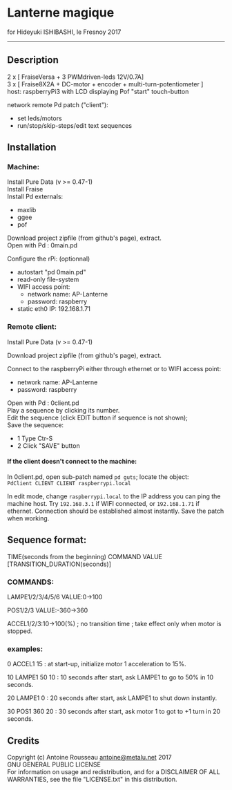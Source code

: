 # Lanterne magique
for Hideyuki ISHIBASHI, le Fresnoy 2017

-----------------------
## Description

2 x [ FraiseVersa + 3 PWMdriven-leds 12V/0.7A]  
3 x [ Fraise8X2A + DC-motor + encoder + multi-turn-potentiometer ]  
host: raspberryPi3 with LCD displaying Pof "start" touch-button

network remote Pd patch ("client"):

- set leds/motors   
- run/stop/skip-steps/edit text sequences

## Installation
### Machine:

Install Pure Data (v >= 0.47-1)  
Install Fraise  
Install Pd externals:

- maxlib
- ggee
- pof

Download project zipfile (from github's page), extract.  
Open with Pd : 0main.pd

Configure the rPi: (optionnal)

- autostart "pd 0main.pd"
- read-only file-system
- WIFI access point:
	- network name: AP-Lanterne
	- password: raspberry
- static eth0 IP: 192.168.1.71

### Remote client:

Install Pure Data (v >= 0.47-1)

Download project zipfile (from github's page), extract.

Connect to the raspberryPi either through ethernet or to WIFI access point:

- network name: AP-Lanterne
- password: raspberry

Open with Pd : 0client.pd  
Play a sequence by clicking its number.  
Edit the sequence (click EDIT button if sequence is not shown);  
Save the sequence:

- 1 Type Ctr-S
- 2 Click "SAVE" button


#### If the client doesn't connect to the machine:
  
In 0client.pd, open sub-patch named `pd guts`; locate the object:  
`PdClient CLIENT CLIENT raspberrypi.local`

In edit mode, change `raspberrypi.local` to the IP address you can ping the machine host. Try `192.168.3.1` if WIFI connected, or `192.168.1.71` if ethernet. 
Connection should be established almost instantly. Save the patch when working.


## Sequence format:

TIME(seconds from the beginning) COMMAND VALUE [TRANSITION_DURATION(seconds)]

### COMMANDS:  
LAMPE1/2/3/4/5/6 VALUE:0->100

POS1/2/3 VALUE:-360->360

ACCEL1/2/3:10->100(%) ; no transition time ; take effect only when motor is stopped.
 
### examples:

0 ACCEL1 15 : at start-up, initialize motor 1 acceleration to 15%.

10 LAMPE1 50 10 : 10 seconds after start, ask LAMPE1 to go to 50% in 10 seconds.

20 LAMPE1 0 : 20 seconds after start, ask LAMPE1 to shut down instantly.

30 POS1 360 20 : 30 seconds after start, ask motor 1 to got to +1 turn in 20 seconds.


## Credits

Copyright (c) Antoine Rousseau <antoine@metalu.net> 2017  
GNU GENERAL PUBLIC LICENSE  
For information on usage and redistribution, and for a DISCLAIMER OF ALL WARRANTIES, see the file "LICENSE.txt" in this distribution.


